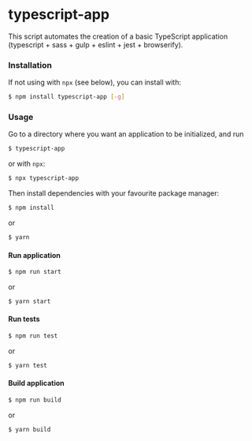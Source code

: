 # typescript-app

This script automates the creation of a basic TypeScript application (typescript + sass + gulp + eslint + jest + browserify).

### Installation

If not using with `npx` (see below), you can install with:

```sh
$ npm install typescript-app [-g]
```

### Usage

Go to a directory where you want an application to be initialized, and run

```sh
$ typescript-app
```

or with `npx`:

```sh
$ npx typescript-app
```

Then install dependencies with your favourite package manager:

```sh
$ npm install
```

or

```sh
$ yarn
```

#### Run application

```sh
$ npm run start
```

or

```sh
$ yarn start
```

#### Run tests

````sh
$ npm run test
````

or

````sh
$ yarn test
````

#### Build application

```sh
$ npm run build
```

or

```sh
$ yarn build
```
